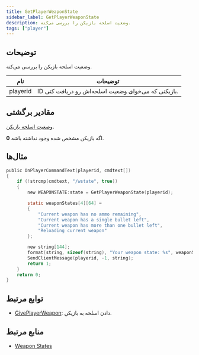 ```yaml
---
title: GetPlayerWeaponState
sidebar_label: GetPlayerWeaponState
description: وضعیت اسلحه بازیکن را بررسی می‌کنه.
tags: ["player"]
---
```


## توضیحات

وضعیت اسلحه بازیکن را بررسی می‌کنه.

| نام     | توضیحات                                         |
| -------- | --------------------------------------------------- |
| playerid | ID بازیکنی که می‌خوای وضعیت اسلحه‌اش رو دریافت کنی. |

## مقادیر برگشتی

[وضعیت اسلحه بازیکن](../resources/weaponstates).

**0** اگه بازیکن مشخص شده وجود نداشته باشه.

## مثال‌ها

```c
public OnPlayerCommandText(playerid, cmdtext[])
{
    if (!strcmp(cmdtext, "/wstate", true))
    {
        new WEAPONSTATE:state = GetPlayerWeaponState(playerid);

        static weaponStates[4][64] = 
        {
            "Current weapon has no ammo remaining",
            "Current weapon has a single bullet left",
            "Current weapon has more than one bullet left",
            "Reloading current weapon"
        };

        new string[144];
        format(string, sizeof(string), "Your weapon state: %s", weaponStates[state]);
        SendClientMessage(playerid, -1, string);
        return 1;
    }
    return 0;
}
```

## توابع مرتبط

- [GivePlayerWeapon](GivePlayerWeapon): دادن اسلحه به بازیکن.

## منابع مرتبط

- [Weapon States](../resources/weaponstates)
